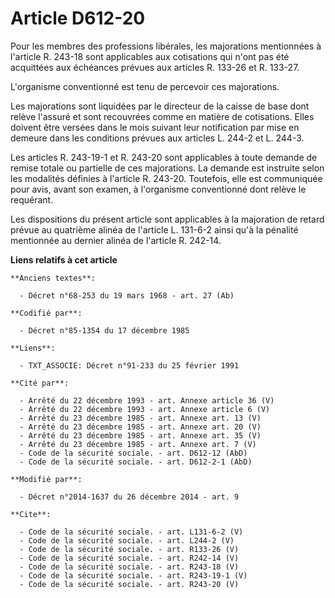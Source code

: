 # Article D612-20

Pour les membres des professions libérales, les majorations mentionnées à l'article R. 243-18 sont applicables aux
cotisations qui n'ont pas été acquittées aux échéances prévues aux articles R. 133-26 et R. 133-27. 

L'organisme conventionné est tenu de percevoir ces majorations. 

Les majorations sont liquidées par le directeur de la caisse de base dont relève l'assuré et sont recouvrées comme en matière
de cotisations. Elles doivent être versées dans le mois suivant leur notification par mise en demeure dans les conditions
prévues aux articles L. 244-2 et L. 244-3. 

Les articles R. 243-19-1 et R. 243-20 sont applicables à toute demande de remise totale ou partielle de ces majorations. La
demande est instruite selon les modalités définies à l'article R. 243-20. Toutefois, elle est communiquée pour avis, avant
son examen, à l'organisme conventionné dont relève le requérant. 

Les dispositions du présent article sont applicables à la majoration de retard prévue au quatrième alinéa de l'article L.
131-6-2 ainsi qu'à la pénalité mentionnée au dernier alinéa de l'article R. 242-14.

**Liens relatifs à cet article**

	**Anciens textes**:

	  - Décret n°68-253 du 19 mars 1968 - art. 27 (Ab)

	**Codifié par**:

	  - Décret n°85-1354 du 17 décembre 1985

	**Liens**:

	  - TXT_ASSOCIE: Décret n°91-233 du 25 février 1991

	**Cité par**:

	  - Arrêté du 22 décembre 1993 - art. Annexe article 36 (V)
	  - Arrêté du 22 décembre 1993 - art. Annexe article 6 (V)
	  - Arrêté du 23 décembre 1985 - art. Annexe art. 13 (V)
	  - Arrêté du 23 décembre 1985 - art. Annexe art. 20 (V)
	  - Arrêté du 23 décembre 1985 - art. Annexe art. 35 (V)
	  - Arrêté du 23 décembre 1985 - art. Annexe art. 7 (V)
	  - Code de la sécurité sociale. - art. D612-12 (AbD)
	  - Code de la sécurité sociale. - art. D612-2-1 (AbD)

	**Modifié par**:

	  - Décret n°2014-1637 du 26 décembre 2014 - art. 9

	**Cite**:

	  - Code de la sécurité sociale. - art. L131-6-2 (V)
	  - Code de la sécurité sociale. - art. L244-2 (V)
	  - Code de la sécurité sociale. - art. R133-26 (V)
	  - Code de la sécurité sociale. - art. R242-14 (V)
	  - Code de la sécurité sociale. - art. R243-18 (V)
	  - Code de la sécurité sociale. - art. R243-19-1 (V)
	  - Code de la sécurité sociale. - art. R243-20 (V)
